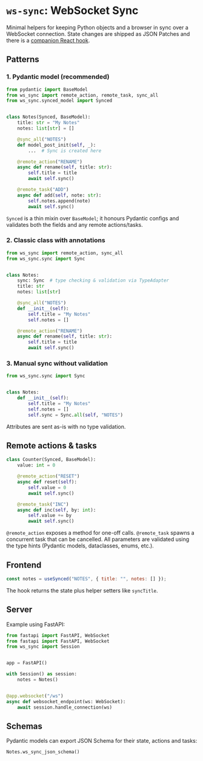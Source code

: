 # `ws-sync`: WebSocket Sync

Minimal helpers for keeping Python objects and a browser in sync over a
WebSocket connection. State changes are shipped as JSON Patches and there is a
[companion React hook](https://github.com/JoongWonSeo/ws-sync-react).

## Patterns

### 1. Pydantic model (recommended)

```python
from pydantic import BaseModel
from ws_sync import remote_action, remote_task, sync_all
from ws_sync.synced_model import Synced


class Notes(Synced, BaseModel):
    title: str = "My Notes"
    notes: list[str] = []

    @sync_all("NOTES")
    def model_post_init(self, _):
        ...  # Sync is created here

    @remote_action("RENAME")
    async def rename(self, title: str):
        self.title = title
        await self.sync()

    @remote_task("ADD")
    async def add(self, note: str):
        self.notes.append(note)
        await self.sync()
```

`Synced` is a thin mixin over `BaseModel`; it honours Pydantic configs and
validates both the fields and any remote actions/tasks.

### 2. Classic class with annotations

```python
from ws_sync import remote_action, sync_all
from ws_sync.sync import Sync


class Notes:
    sync: Sync  # type checking & validation via TypeAdapter
    title: str
    notes: list[str]

    @sync_all("NOTES")
    def __init__(self):
        self.title = "My Notes"
        self.notes = []

    @remote_action("RENAME")
    async def rename(self, title: str):
        self.title = title
        await self.sync()
```

### 3. Manual sync without validation

```python
from ws_sync.sync import Sync


class Notes:
    def __init__(self):
        self.title = "My Notes"
        self.notes = []
        self.sync = Sync.all(self, "NOTES")
```

Attributes are sent as-is with no type validation.

## Remote actions & tasks

```python
class Counter(Synced, BaseModel):
    value: int = 0

    @remote_action("RESET")
    async def reset(self):
        self.value = 0
        await self.sync()

    @remote_task("INC")
    async def inc(self, by: int):
        self.value += by
        await self.sync()
```

`@remote_action` exposes a method for one-off calls. `@remote_task` spawns a
concurrent task that can be cancelled. All parameters are validated using the
type hints (Pydantic models, dataclasses, enums, etc.).

## Frontend

```jsx
const notes = useSynced("NOTES", { title: "", notes: [] });
```

The hook returns the state plus helper setters like `syncTitle`.

## Server

Example using FastAPI:

```python
from fastapi import FastAPI, WebSocket
from fastapi import FastAPI, WebSocket
from ws_sync import Session


app = FastAPI()

with Session() as session:
    notes = Notes()


@app.websocket("/ws")
async def websocket_endpoint(ws: WebSocket):
    await session.handle_connection(ws)
```

## Schemas

Pydantic models can export JSON Schema for their state, actions and tasks:

```python
Notes.ws_sync_json_schema()
```

